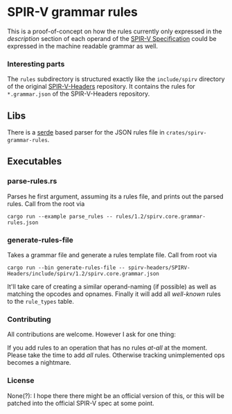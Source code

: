 # SPIR-V grammar rules

This is a proof-of-concept on how the rules currently only expressed in the _description_ section of each operand of the [SPIR-V Specification]() could be expressed in the machine readable grammar as well.


### Interesting parts

The `rules` subdirectory is structured exactly like the `include/spirv` directory of the original [SPIR-V-Headers](https://github.com/KhronosGroup/SPIRV-Headers) repository.
It contains the rules for `*.grammar.json` of the SPIR-V-Headers repository.

## Libs
There is a [serde](https://crates.io/crates/serde) based parser for the JSON rules file in `crates/spirv-grammar-rules`.

## Executables

### parse-rules.rs

Parses he first argument, assuming its a rules file, and prints out the parsed rules. Call from the root via

`cargo run --example parse_rules -- rules/1.2/spirv.core.grammar-rules.json`

### generate-rules-file

Takes a grammar file and generate a rules template file. Call from root via

`cargo run --bin generate-rules-file -- spirv-headers/SPIRV-Headers/include/spirv/1.2/spirv.core.grammar.json`

It'll take care of creating a similar operand-naming (if possible) as well as matching the opcodes and opnames.
Finally it will add all _well-known_ rules to the `rule_types` table.


### Contributing

All contributions are welcome. However I ask for one thing:

If you add rules to an operation that has no rules _at-all_ at the moment. Please take the time to add _all_ rules. Otherwise tracking unimplemented ops becomes a nightmare.



### License

None(?): I hope there there might be an official version of this, or this will be patched into the official SPIR-V spec at some point.
